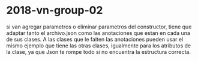 # 2018-vn-group-02

si van agregar parametros o eliminar parametros del constructor, tiene que adaptar
tanto el archivo.json como las anotaciones que estan en cada una de sus clases. 
A las clases que le falten las anotaciones pueden usar el mismo ejemplo que tiene
las otras clases, igualmente para los atributos de la clase, ya que Json te rompe 
todo si no encuentra la estructura correcta.
